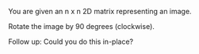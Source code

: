 You are given an n x n 2D matrix representing an image.

Rotate the image by 90 degrees (clockwise).

Follow up:
Could you do this in-place?


